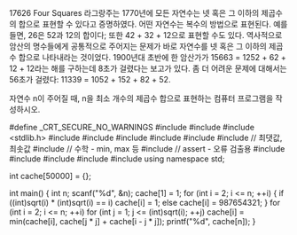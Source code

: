 17626 Four Squares
라그랑주는 1770년에 모든 자연수는 넷 혹은 그 이하의 제곱수의 합으로 표현할 수 있다고 증명하였다. 어떤 자연수는 복수의 방법으로 표현된다. 
예를 들면, 26은 52과 12의 합이다; 또한 42 + 32 + 12으로 표현할 수도 있다. 
역사적으로 암산의 명수들에게 공통적으로 주어지는 문제가 바로 자연수를 넷 혹은 그 이하의 제곱수 합으로 나타내라는 것이었다. 
1900년대 초반에 한 암산가가 15663 = 1252 + 62 + 12 + 12라는 해를 구하는데 8초가 걸렸다는 보고가 있다. 
좀 더 어려운 문제에 대해서는 56초가 걸렸다: 11339 = 1052 + 152 + 82 + 52.

자연수 n이 주어질 때, n을 최소 개수의 제곱수 합으로 표현하는 컴퓨터 프로그램을 작성하시오.



#define _CRT_SECURE_NO_WARNINGS
#include <numeric>
#include <cstdio>
#include <stdlib.h>
#include <iostream>
#include <cstring>
#include <string>
#include <algorithm>
#include <vector>
#include <climits>   // 최댓값, 최솟값
#include <cmath>   // 수학 - min, max 등
#include <cassert>   // assert - 오류 검출용
#include <queue>
#include <stack>
#include <deque>
#include <map>
#include <set>
using namespace std;

int cache[50000] = {};

int main() {
	int n;
	scanf("%d", &n);
	cache[1] = 1;
	for (int i = 2; i <= n; ++i) {
		if ((int)sqrt(i) * (int)sqrt(i) == i)
			cache[i] = 1;
		else
			cache[i] = 987654321;
	}
	for (int i = 2; i <= n; ++i)
		for (int j = 1; j <= (int)sqrt(i); ++j)
			cache[i] = min(cache[i], cache[j * j] + cache[i - j * j]);
	printf("%d", cache[n]);
}
